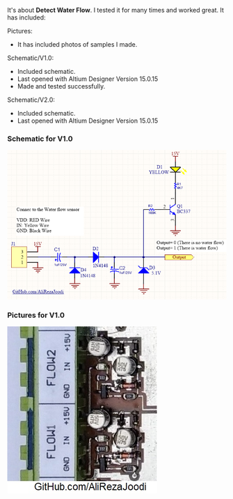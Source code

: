 It's about **Detect Water Flow**. I tested it for many times and worked great. It has included:

Pictures:
- It has included photos of samples I made.

Schematic/V1.0:
- Included schematic.
- Last opened with Altium Designer Version 15.0.15
- Made and tested successfully.

Schematic/V2.0:
- Included schematic.
- Last opened with Altium Designer Version 15.0.15

### Schematic for V1.0
![This is an image](https://github.com/AliRezaJoodi/Electronic-Modules/blob/main/Detect%20Water%20Flow/Schematic/V1.0.png?raw=true)

### Pictures for V1.0
![This is an image](https://github.com/AliRezaJoodi/Electronic-Modules/blob/main/Detect%20Water%20Flow/Pictures/V1.0.jpg?raw=true)